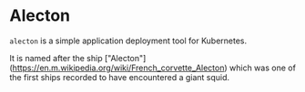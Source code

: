 # Alecton

`alecton` is a simple application deployment tool for
Kubernetes.

It is named after the ship ["Alecton"] (https://en.m.wikipedia.org/wiki/French_corvette_Alecton) which was 
one of the first ships recorded to have encountered a giant squid.


